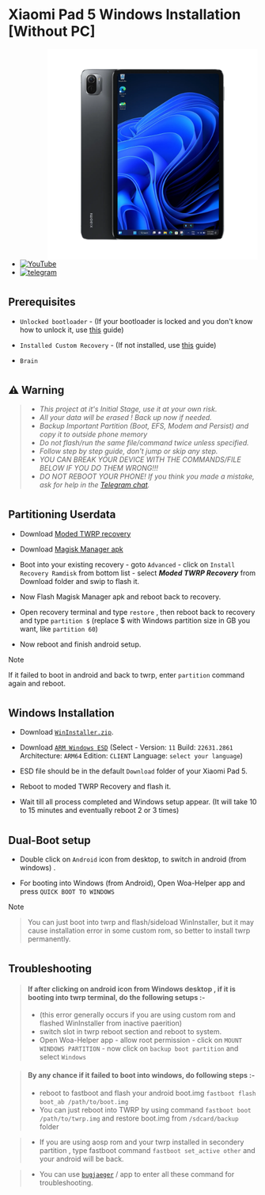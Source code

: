 # Xiaomi Pad 5 Windows Installation [Without PC]
<img align="right" src="nabu.png" width="425" alt="Windows 11 Running On A Xiaomi Pad 5">

- [![YouTube](https://github.com/Kumar-Jy/Windows-in-PocoF1-Without-PC/assets/20044626/3abc8b52-c5c6-4495-b623-d1312195d639)](https://youtu.be/57yx5eoBu5U)
- [![telegram](https://img.shields.io/badge/chat-telegram-brightgreen.svg?logo=telegram&style=flat-square)](https://t.me/WinInstaller)
#

## Prerequisites
- ```Unlocked bootloader``` - (If your bootloader is locked and you don't know how to unlock it, use [this](unlock-bootloader.md) guide)

- `Installed Custom Recovery` - (If not installed, use [this](TWRPInstallation.md) guide)

-  ```Brain```
#

## ⚠️ Warning
> - _This project at it's Initial Stage, use it at your own risk._
> - _All your data will be erased ! Back up now if needed._
> - _Backup Important Partition (Boot, EFS, Modem and Persist) and copy it to outside phone memory_
> - _Do not flash/run the same file/command twice unless specified._
> - _Follow step by step guide, don't jump or skip any step._
> - _YOU CAN BREAK YOUR DEVICE WITH THE COMMANDS/FILE BELOW IF YOU DO THEM WRONG!!!_
> - _DO NOT REBOOT YOUR PHONE! If you think you made a mistake, ask for help in the [Telegram chat](https://t.me/WinInstaller)._
#

## Partitioning Userdata 
- Download [Moded TWRP recovery](https://github.com/Kumar-Jy/Windows-in-NABU-Without-PC/releases/tag/Moded-TWRP-Recovery)
  
- Download [Magisk Manager apk](https://github.com/topjohnwu/Magisk/releases/download/v27.0/Magisk-v27.0.apk)
  
- Boot into your existing recovery - goto `Advanced` - click on `Install Recovery Ramdisk` from bottom list - select _**Moded TWRP Recovery**_ from Download folder and swip to flash it.
  
- Now Flash Magisk Manager apk and reboot back to recovery.
  
- Open recovery terminal and type `restore` , then reboot back to recovery and type `partition $` (replace $ with Windows partition size in GB you want, like `partition 60`)

  
- Now reboot and finish android setup.
  
> [!NOTE]
> If it failed to boot in android and back to twrp, enter `partition` command again and reboot.
#

## Windows Installation

- Download [`WinInstaller.zip`](https://github.com/Kumar-Jy/Windows-in-NABU-Without-PC/releases/tag/Nabu-WinInstaller).
  
- Download [`ARM Windows ESD`](https://worproject.com/esd) (Select - Version:  `11` Build:  `22631.2861` Architecture:  `ARM64` Edition:  `CLIENT` Language:  `select your language`)


- ESD file should be in the default `Download` folder of your Xiaomi Pad 5.
  
- Reboot to moded TWRP Recovery and flash it.
  
- Wait till all process completed and Windows setup appear. (It will take 10 to 15 minutes and eventually reboot 2 or 3 times)
#

## Dual-Boot setup
  
- Double click on `Android` icon from desktop, to switch in android (from windows) .

- For booting into Windows (from Android), Open Woa-Helper app and press `QUICK BOOT TO WINDOWS`

> [!NOTE]

> You can just boot into twrp and flash/sideload WinInstaller, but it may cause installation error in some custom rom, so better to install twrp permanently.
#

## Troubleshooting
 > #### If after clicking on android icon from Windows desktop , if it is booting into twrp terminal, do the following setups :-
> - (this error generally occurs if you are using custom rom and flashed WinInstaller from inactive paerition)
 > - switch slot in twrp reboot section and reboot to system.
> - Open Woa-Helper app - allow root permission - click on `MOUNT WINDOWS PARTITION` - now click on `backup boot partition` and select `Windows` 

> #### By any chance if it failed to boot into windows, do following steps :-
> - reboot to fastboot and flash your android boot.img `fastboot flash boot_ab /path/to/boot.img`
> - You can just reboot into TWRP by using command `fastboot boot /path/to/twrp.img` and restore boot.img from `/sdcard/backup` folder

> - If you are using aosp rom and your twrp installed in secondery partition , type fastboot command `fastboot set_active other` and your android will be back.

> - You can use [`bugjaeger`](https://play.google.com/store/apps/details?id=eu.sisik.hackendebug&pcampaignid=web_share) / app to enter all these command for troubleshooting.
